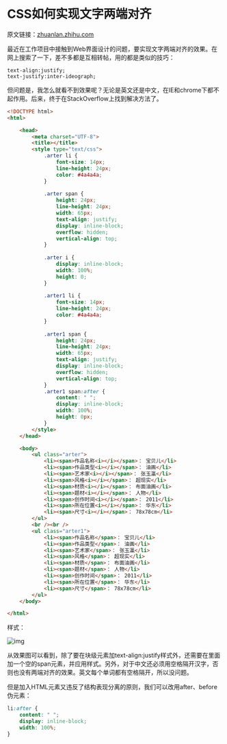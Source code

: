 # CSS如何实现文字两端对齐

原文链接：[zhuanlan.zhihu.com](https://link.juejin.im/?target=https%3A%2F%2Fzhuanlan.zhihu.com%2Fp%2F32354083)

最近在工作项目中接触到Web界面设计的问题，要实现文字两端对齐的效果。在网上搜索了一下，差不多都是互相转帖，用的都是类似的技巧：

```
text-align:justify;
text-justify:inter-ideograph;
```

但问题是，我怎么就看不到效果呢？无论是英文还是中文，在IE和chrome下都不起作用。后来，终于在StackOverflow上找到解决方法了。

```html
<!DOCTYPE html>
<html>

	<head>
		<meta charset="UTF-8">
		<title></title>
		<style type="text/css">
			.arter li {
				font-size: 14px;
				line-height: 24px;
				color: #4a4a4a;
			}
			
			.arter span {
				height: 24px;
				line-height: 24px;
				width: 65px;
				text-align: justify;
				display: inline-block;
				overflow: hidden;
				vertical-align: top;
			}
			
			.arter i {
				display: inline-block;
				width: 100%;
				height: 0;
			}
			
			.arter1 li {
				font-size: 14px;
				line-height: 24px;
				color: #4a4a4a;
			}
			
			.arter1 span {
				height: 24px;
				line-height: 24px;
				width: 65px;
				text-align: justify;
				display: inline-block;
				overflow: hidden;
				vertical-align: top;
			}
			.arter1 span:after {
				content: " ";
				display: inline-block;
				width: 100%;
				height: 0px;
			}
		</style>
	</head>

	<body>
		<ul class="arter">
			<li><span>作品名称<i></i></span>： 宝贝儿</li>
			<li><span>作品类型<i></i></span>： 油画</li>
			<li><span>艺术家<i></i></span>： 张玉瀛</li>
			<li><span>风格<i></i></span>： 超现实</li>
			<li><span>材质<i></i></span>： 布面油画</li>
			<li><span>题材<i></i></span>： 人物</li>
			<li><span>创作时间<i></i></span>： 2011</li>
			<li><span>所在位置<i></i></span>： 华东</li>
			<li><span>尺寸<i></i></span>： 78x78cm</li>
		</ul>
        <br /><br />
		<ul class="arter1">
			<li><span>作品名称</span>： 宝贝儿</li>
			<li><span>作品类型</span>： 油画</li>
			<li><span>艺术家</span>： 张玉瀛</li>
			<li><span>风格</span>： 超现实</li>
			<li><span>材质</span>： 布面油画</li>
			<li><span>题材</span>： 人物</li>
			<li><span>创作时间</span>： 2011</li>
			<li><span>所在位置</span>： 华东</li>
			<li><span>尺寸</span>： 78x78cm</li>
		</ul>
	</body>

</html>
```

样式：

![img](https://user-gold-cdn.xitu.io/2018/1/1/160b0ec627cb4ba6?imageView2/0/w/1280/h/960/format/webp/ignore-error/1)

从效果图可以看到，除了要在块级元素加text-align:justify样式外，还需要在里面加一个空的span元素，并应用样式。另外，对于中文还必须用空格隔开汉字，否则也没有两端对齐的效果。英文每个单词都有空格隔开，所以没问题。

但是加入HTML元素又违反了结构表现分离的原则，我们可以改用after、before伪元素：

```css
li:after {
    content: " ";
    display: inline-block;
    width: 100%;
}
```